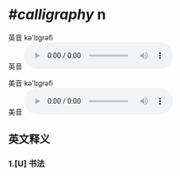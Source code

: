 # ***\#calligraphy*** n
英音 kə'lɪɡrəfi  
英音
<audio src="./media/calligraphy1_AAC.aac" controls="controls"></audio>

美音 kə'lɪɡrəfi  
美音
<audio src="./media/calligraphy2_AAC.aac" controls="controls"></audio>



  

英文释义
---
### 1.**[U] 书法**  



